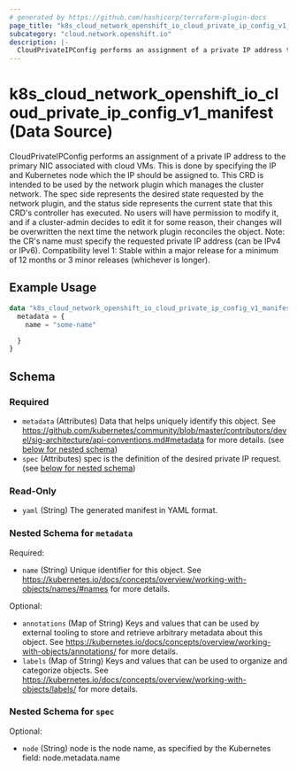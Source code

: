 ```yaml
---
# generated by https://github.com/hashicorp/terraform-plugin-docs
page_title: "k8s_cloud_network_openshift_io_cloud_private_ip_config_v1_manifest Data Source - terraform-provider-k8s"
subcategory: "cloud.network.openshift.io"
description: |-
  CloudPrivateIPConfig performs an assignment of a private IP address to the primary NIC associated with cloud VMs. This is done by specifying the IP and Kubernetes node which the IP should be assigned to. This CRD is intended to be used by the network plugin which manages the cluster network. The spec side represents the desired state requested by the network plugin, and the status side represents the current state that this CRD's controller has executed. No users will have permission to modify it, and if a cluster-admin decides to edit it for some reason, their changes will be overwritten the next time the network plugin reconciles the object. Note: the CR's name must specify the requested private IP address (can be IPv4 or IPv6).  Compatibility level 1: Stable within a major release for a minimum of 12 months or 3 minor releases (whichever is longer).
---
```


# k8s_cloud_network_openshift_io_cloud_private_ip_config_v1_manifest (Data Source)

CloudPrivateIPConfig performs an assignment of a private IP address to the primary NIC associated with cloud VMs. This is done by specifying the IP and Kubernetes node which the IP should be assigned to. This CRD is intended to be used by the network plugin which manages the cluster network. The spec side represents the desired state requested by the network plugin, and the status side represents the current state that this CRD's controller has executed. No users will have permission to modify it, and if a cluster-admin decides to edit it for some reason, their changes will be overwritten the next time the network plugin reconciles the object. Note: the CR's name must specify the requested private IP address (can be IPv4 or IPv6).  Compatibility level 1: Stable within a major release for a minimum of 12 months or 3 minor releases (whichever is longer).

## Example Usage

```terraform
data "k8s_cloud_network_openshift_io_cloud_private_ip_config_v1_manifest" "example" {
  metadata = {
    name = "some-name"

  }
}
```

<!-- schema generated by tfplugindocs -->
## Schema

### Required

- `metadata` (Attributes) Data that helps uniquely identify this object. See https://github.com/kubernetes/community/blob/master/contributors/devel/sig-architecture/api-conventions.md#metadata for more details. (see [below for nested schema](#nestedatt--metadata))
- `spec` (Attributes) spec is the definition of the desired private IP request. (see [below for nested schema](#nestedatt--spec))

### Read-Only

- `yaml` (String) The generated manifest in YAML format.

<a id="nestedatt--metadata"></a>
### Nested Schema for `metadata`

Required:

- `name` (String) Unique identifier for this object. See https://kubernetes.io/docs/concepts/overview/working-with-objects/names/#names for more details.

Optional:

- `annotations` (Map of String) Keys and values that can be used by external tooling to store and retrieve arbitrary metadata about this object. See https://kubernetes.io/docs/concepts/overview/working-with-objects/annotations/ for more details.
- `labels` (Map of String) Keys and values that can be used to organize and categorize objects. See https://kubernetes.io/docs/concepts/overview/working-with-objects/labels/ for more details.


<a id="nestedatt--spec"></a>
### Nested Schema for `spec`

Optional:

- `node` (String) node is the node name, as specified by the Kubernetes field: node.metadata.name
